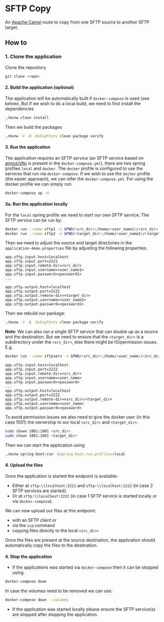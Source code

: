 # SFTP Copy
An [Apache Camel](https://camel.apache.org/) route to copy from one SFTP source to another SFTP target.

## How to
### 1. Clone the application
Clone the repository
```bash
git clone <repo>
```
#### 2. Build the application (optional)
The application will be automatically built if `docker-compose` is used (see below).
But if we wish to do a local build, we need to first install the dependencies
```bash
./mvnw clean install
```
Then we build the packages
```bash
./mvnw -V -B -DskipTests clean package verify
```
#### 3. Run the application
The application requires an SFTP service (an SFTP service based on [atmoz/sftp](https://hub.docker.com/r/atmoz/sftp) is present in the `docker-compose.yml`), there are two spring profiles `local` and `docker`. The `docker` profile is configured to use the services that run via `docker-compose`. If we wish to use the `docker` profile (the easier approach), we can refer the `docker-compose.yml`.
For using the docker profile we can simply run:
```bash
docker-compose up -d
```
#### 3a. Run the application locally
For the `local` spring profile we need to start our own SFTP service. The SFTP service can be run by:
```bash
docker run --name sftp1 -v $PWD/<src_dir>:/home/<user_name1>/<src_dir> -p 2221:22 -d atmoz/sftp <user_name1>:<password1>:::<src_dir>
docker run --name sftp2 -v $PWD/<target_dir>:/home/<user_name2>/<target_dir> -p 2222:22 -d atmoz/sftp <user_name2>:<password2>:::<target_dir>
```
Then we need to adjust the source and target directories in the `application-demo.properties` file by adjusting the following properties.
```properties
app.sftp.input.host=localhost
app.sftp.input.port=2221
app.sftp.input.remote-dir=<src_dir>
app.sftp.input.username=<user_name1>
app.sftp.input.password=<password1>
...

app.sftp.output.host=localhost
app.sftp.output.port=2222
app.sftp.output.remote-dir=<target_dir>
app.sftp.output.username=<user_name2>
app.sftp.output.password=<password2>
```
Then we rebuild our package:
```bash
./mvnw -V -B -DskipTests clean package verify
```
**Note**: We can also run a single SFTP service that can double up as a source and the destination. But we need to ensure that the `<target_dir>` is a subdirectory under the `<src_dir>`, else there might be IO/permission issues. E.g.
```bash
docker run --name sftpserv -v $PWD/<src_dir>:/home/<user_name>/<src_dir> -p 2222:22 -d atmoz/sftp <user_name>:<password>:::<src_dir>
```
```properties
app.sftp.input.host=localhost
app.sftp.input.port=2222
app.sftp.input.remote-dir=<src_dir>
app.sftp.input.username=<user_name>
app.sftp.input.password=<password>
...
app.sftp.output.host=localhost
app.sftp.output.port=2222
app.sftp.output.remote-dir=<src_dir>/<target_dir>
app.sftp.output.username=<user_name>
app.sftp.output.password=<password>
```
To avoid permission issues we also need to give the docker user (in this case 1001) the ownership to our local `<src_dir>` and `<target_dir>`.
```bash
sudo chown 1001:1001 <src_dir>
sudo chown 1001:1001 <target_dir>
```
Then we can start the application using
```bash
./mvnw spring-boot:run -Dspring-boot.run.profiles=local
```
#### 4. Upload the files
Once the application is started the endpoint is available: 
- Either at `sftp:\\localhost:2221` and `sftp:\\localhost:2222` (in case 2 SFTP services are started).
- Or at `sftp:\\localhost:2222` (in case 1 SFTP service is started locally or via `docker-compose`). 

We can now upload our files at this endpoint: 
- with an SFTP client or 
- via the `scp` command
- copying files directly to the local `<src_dir>`

Once the files are present at the source destination, the application should automatically copy the files to the destination.

#### 4. Stop the application
- If the applications was started via `docker-compose` then it can be stopped using.
```bash
docker-compose down
```
In case the volumes need to be removed we can use:
```bash
docker-compose down --volumes
```
- If the application was started locally please ensure the SFTP service(s) are stopped after stopping the application.